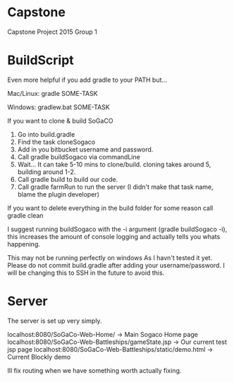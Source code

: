 # Capstone
Capstone Project 2015 Group 1

# BuildScript
Even more helpful if you add gradle to your PATH but...

Mac/Linux: gradle SOME-TASK

Windows: gradlew.bat SOME-TASK

If you want to clone & build SoGaCO

1. Go into build.gradle
2. Find the task cloneSogaco
3. Add in you bitbucket username and password.
4. Call gradle buildSogaco via commandLine
5. Wait... It can take 5-10 mins to clone/build. cloning takes around 5, building around 1-2.
6. Call gradle build to build our code.
7. Call gradle farmRun to run the server (I didn't make that task name, blame the plugin developer)

If you want to delete everything in the build folder for some reason call gradle clean

I suggest running buildSogaco with the -i argument (gradle buildSogaco -i),
this increases the amount of console logging and actually tells you whats happening.

This may not be running perfectly on windows As I havn't tested it yet. Please do not commit build.gradle after adding your username/password. I will be changing this to SSH in the future to avoid this.

# Server

The server is set up very simply.

localhost:8080/SoGaCo-Web-Home/ -> Main Sogaco Home page
localhost:8080/SoGaCo-Web-Battleships/gameState.jsp -> Our current test jsp page
localhost:8080/SoGaCo-Web-Battleships/static/demo.html -> Current Blockly demo

Ill fix routing when we have something worth actually fixing.
